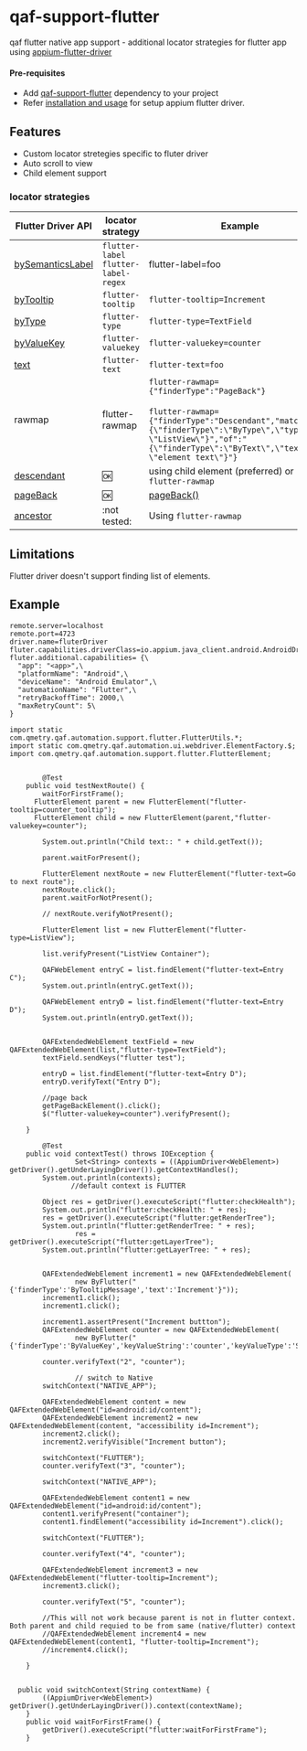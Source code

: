 # qaf-support-flutter
qaf flutter native app support - additional locator strategies for flutter app using [appium-flutter-driver](https://github.com/appium-userland/appium-flutter-driver#appium-flutter-driver)

#### Pre-requisites
- Add [qaf-support-flutter](https://mvnrepository.com/artifact/com.qmetry/qaf-support-flutter/latest) dependency to your project
- Refer [installation and usage](https://github.com/appium-userland/appium-flutter-driver#installation) for setup appium flutter driver.

## Features
 - Custom locator stretegies specific to fluter driver
 - Auto scroll to view
 - Child element support


### locator strategies

| Flutter Driver API | locator strategy | Example |
| - | - | - |
| [bySemanticsLabel](https://api.flutter.dev/flutter/flutter_driver/CommonFinders/bySemanticsLabel.html) | `flutter-label` `flutter-label-regex` | flutter-label=foo |
| [byTooltip](https://api.flutter.dev/flutter/flutter_driver/CommonFinders/byTooltip.html) | `flutter-tooltip` | `flutter-tooltip=Increment` |
| [byType](https://api.flutter.dev/flutter/flutter_driver/CommonFinders/byType.html) | `flutter-type` | `flutter-type=TextField` |
| [byValueKey](https://api.flutter.dev/flutter/flutter_driver/CommonFinders/byValueKey.html) | `flutter-valuekey` | `flutter-valuekey=counter`|
| [text](https://api.flutter.dev/flutter/flutter_driver/CommonFinders/text.html) | `flutter-text` | `flutter-text=foo` |
|rawmap |flutter-rawmap|`flutter-rawmap={"finderType":"PageBack"}`<br/><br/>`flutter-rawmap={"finderType":"Descendant","matching":"{\"finderType\":\"ByType\",\"type\": \"ListView\"}","of":"{\"finderType\":\"ByText\",\"text\": \"element text\"}"}`|
| [descendant](https://api.flutter.dev/flutter/flutter_driver/CommonFinders/descendant.html) | :ok: | using child element (preferred) or `flutter-rawmap` |
| [pageBack](https://api.flutter.dev/flutter/flutter_driver/CommonFinders/pageBack.html) | :ok: | [pageBack()](https://github.com/qmetry/qaf-support-flutter/blob/b2a7bf346b2c0266ca40864f0a7e76cae366e1d4/src/com/qmetry/qaf/automation/support/flutter/ByFlutter.java#L174) |
| [ancestor](https://api.flutter.dev/flutter/flutter_driver/CommonFinders/ancestor.html) | :not tested: |  Using `flutter-rawmap`|



## Limitations
Flutter driver doesn't support finding list of elements.


## Example
```
remote.server=localhost
remote.port=4723
driver.name=fluterDriver
fluter.capabilities.driverClass=io.appium.java_client.android.AndroidDriver
fluter.additional.capabilities= {\
  "app": "<app>",\
  "platformName": "Android",\
  "deviceName": "Android Emulator",\
  "automationName": "Flutter",\
  "retryBackoffTime": 2000,\
  "maxRetryCount": 5\
}
```

```
import static com.qmetry.qaf.automation.support.flutter.FlutterUtils.*;
import static com.qmetry.qaf.automation.ui.webdriver.ElementFactory.$;
import com.qmetry.qaf.automation.support.flutter.FlutterElement;


        @Test
	public void testNextRoute() {
		waitForFirstFrame();
	  FlutterElement parent = new FlutterElement("flutter-tooltip=counter_tooltip");
	  FlutterElement child = new FlutterElement(parent,"flutter-valuekey=counter");
	    
	    System.out.println("Child text:: " + child.getText());
	    
	    parent.waitForPresent();

		FlutterElement nextRoute = new FlutterElement("flutter-text=Go to next route");
		nextRoute.click();
	    parent.waitForNotPresent();

		// nextRoute.verifyNotPresent();

		FlutterElement list = new FlutterElement("flutter-type=ListView");

		list.verifyPresent("ListView Container");

		QAFWebElement entryC = list.findElement("flutter-text=Entry C");
		System.out.println(entryC.getText());

		QAFWebElement entryD = list.findElement("flutter-text=Entry D");
		System.out.println(entryD.getText());
		

		QAFExtendedWebElement textField = new QAFExtendedWebElement(list,"flutter-type=TextField");
		textField.sendKeys("flutter test");
		
		entryD = list.findElement("flutter-text=Entry D");
		entryD.verifyText("Entry D");

		//page back
		getPageBackElement().click();
		$("flutter-valuekey=counter").verifyPresent();
	
	}

        @Test
	public void contextTest() throws IOException {
                Set<String> contexts = ((AppiumDriver<WebElement>) getDriver().getUnderLayingDriver()).getContextHandles();
		System.out.println(contexts);
               //default context is FLUTTER
    
		Object res = getDriver().executeScript("flutter:checkHealth");
		System.out.println("flutter:checkHealth: " + res);
		res = getDriver().executeScript("flutter:getRenderTree");
		System.out.println("flutter:getRenderTree: " + res);
                res = getDriver().executeScript("flutter:getLayerTree");
		System.out.println("flutter:getLayerTree: " + res);
	

		QAFExtendedWebElement increment1 = new QAFExtendedWebElement(
				new ByFlutter("{'finderType':'ByTooltipMessage','text':'Increment'}"));
		increment1.click();
		increment1.click();

		increment1.assertPresent("Increment buttton");
		QAFExtendedWebElement counter = new QAFExtendedWebElement(
				new ByFlutter("{'finderType':'ByValueKey','keyValueString':'counter','keyValueType':'String'}"));

		counter.verifyText("2", "counter");

                // switch to Native 
		switchContext("NATIVE_APP");

		QAFExtendedWebElement content = new QAFExtendedWebElement("id=android:id/content");
		QAFExtendedWebElement increment2 = new QAFExtendedWebElement(content, "accessibility id=Increment");
		increment2.click();
		increment2.verifyVisible("Increment button");
		
		switchContext("FLUTTER");
		counter.verifyText("3", "counter");

		switchContext("NATIVE_APP");
		
		QAFExtendedWebElement content1 = new QAFExtendedWebElement("id=android:id/content");
		content1.verifyPresent("container");
		content1.findElement("accessibility id=Increment").click();

		switchContext("FLUTTER");

		counter.verifyText("4", "counter");

		QAFExtendedWebElement increment3 = new QAFExtendedWebElement("flutter-tooltip=Increment");
		increment3.click();

		counter.verifyText("5", "counter");

		//This will not work because parent is not in flutter context. Both parent and child requied to be from same (native/flutter) context
		//QAFExtendedWebElement increment4 = new QAFExtendedWebElement(content1, "flutter-tooltip=Increment");
		//increment4.click();

	}


  public void switchContext(String contextName) {
		((AppiumDriver<WebElement>) getDriver().getUnderLayingDriver()).context(contextName);
	}
	public void waitForFirstFrame() {
		getDriver().executeScript("flutter:waitForFirstFrame");
	}

```


